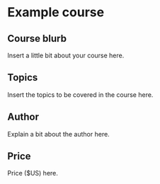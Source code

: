 # Example course

## Course blurb

Insert a little bit about your course here.

## Topics

Insert the topics to be covered in the course here.

## Author

Explain a bit about the author here.

## Price

Price ($US) here.